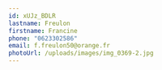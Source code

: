 ```yaml
---
id: xUJz_BDLR
lastname: Freulon
firstname: Francine
phone: "0623302586"
email: f.freulon50@orange.fr
photoUrl: /uploads/images/img_0369-2.jpg
---
```

